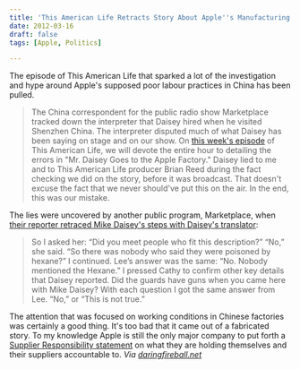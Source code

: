 ```yaml
---
title: 'This American Life Retracts Story About Apple''s Manufacturing Process'
date: 2012-03-16
draft: false
tags: [Apple, Politics]

---
```


The episode of This American Life that sparked a lot of the investigation and hype around Apple's supposed poor labour practices in China has been pulled.

> The China correspondent for the public radio show Marketplace tracked down the interpreter that Daisey hired when he visited Shenzhen China. The interpreter disputed much of what Daisey has been saying on stage and on our show. On [this week's episode](http://www.thisamericanlife.org/radio-archives/episode/460/retraction) of This American Life, we will devote the entire hour to detailing the errors in "Mr. Daisey Goes to the Apple Factory." Daisey lied to me and to This American Life producer Brian Reed during the fact checking we did on the story, before it was broadcast. That doesn't excuse the fact that we never should've put this on the air. In the end, this was our mistake.

The lies were uncovered by another public program, Marketplace, when [their reporter retraced Mike Daisey's steps with Daisey's translator](http://www.marketplace.org/topics/life/ieconomy/acclaimed-apple-critic-made-details):

> So I asked her: “Did you meet people who fit this description?” “No,” she said. “So there was nobody who said they were poisoned by hexane?” I continued. Lee’s answer was the same: “No. Nobody mentioned the Hexane.” I pressed Cathy to confirm other key details that Daisey reported. Did the guards have guns when you came here with Mike Daisey? With each question I got the same answer from Lee. “No,” or “This is not true.”

The attention that was focused on working conditions in Chinese factories was certainly a good thing. It's too bad that it came out of a fabricated story. To my knowledge Apple is still the only major company to put forth a [Supplier Responsibility statement](http://www.apple.com/supplierresponsibility/) on what they are holding themselves and their suppliers accountable to. _Via [daringfireball.net](http://daringfireball.net/linked/2012/03/16/schmitz-takedown)_